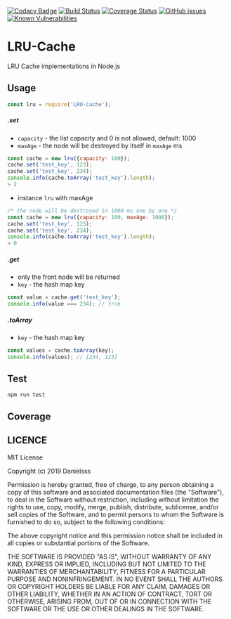 [![Codacy Badge](https://api.codacy.com/project/badge/Grade/a9f7ebfd3f1740e2b2474ffc6b715b32)](https://app.codacy.com/app/danielsss/LRU-Cache?utm_source=github.com&utm_medium=referral&utm_content=danielsss/LRU-Cache&utm_campaign=Badge_Grade_Dashboard)
[![Build Status](https://travis-ci.com/danielsss/LRU-Cache.svg?branch=master)](https://travis-ci.com/danielsss/LRU-Cache)
[![Coverage Status](https://coveralls.io/repos/github/danielsss/LRU-Cache/badge.svg?branch=master)](https://coveralls.io/github/danielsss/LRU-Cache?branch=master)
[![GitHub issues](https://img.shields.io/github/issues/danielsss/LRU-Cache.svg)](https://github.com/danielsss/LRU-Cache/issues)
[![Known Vulnerabilities](https://snyk.io/test/github/danielsss/LRU-Cache/badge.svg?targetFile=package.json)](https://snyk.io/test/github/danielsss/LRU-Cache?targetFile=package.json)

# LRU-Cache
LRU Cache implementations in Node.js

## Usage

```js
const lru = require('LRU-Cache');
```

##### .set

* `capacity` - the list capacity and 0 is not allowed, default: 1000
* `maxAge` - the node will be destroyed by itself in `maxAge` ms

```js
const cache = new lru({capacity: 100});
cache.set('test_key', 123);
cache.set('test_key', 234);
console.info(cache.toArray('test_key').length);
> 2
```

* instance `lru` with maxAge
```js
/* the node will be destroyed in 1000 ms one by one */
const cache = new lru({capacity: 100, maxAge: 1000});
cache.set('test_key', 123);
cache.set('test_key', 234);
console.info(cache.toArray('test_key').length);
> 0
```

##### .get

* only the front node will be returned
* `key` - the hash map key

```js
const value = cache.get('test_key');
console.info(value === 234); // true
```


##### .toArray

* `key` - the hash map key

```js
const values = cache.toArray(key);
console.info(values); // [234, 123]
```

## Test

```shell
npm run test
```

## Coverage


## LICENCE
MIT License

Copyright (c) 2019 Danielsss

Permission is hereby granted, free of charge, to any person obtaining a copy
of this software and associated documentation files (the "Software"), to deal
in the Software without restriction, including without limitation the rights
to use, copy, modify, merge, publish, distribute, sublicense, and/or sell
copies of the Software, and to permit persons to whom the Software is
furnished to do so, subject to the following conditions:

The above copyright notice and this permission notice shall be included in all
copies or substantial portions of the Software.

THE SOFTWARE IS PROVIDED "AS IS", WITHOUT WARRANTY OF ANY KIND, EXPRESS OR
IMPLIED, INCLUDING BUT NOT LIMITED TO THE WARRANTIES OF MERCHANTABILITY,
FITNESS FOR A PARTICULAR PURPOSE AND NONINFRINGEMENT. IN NO EVENT SHALL THE
AUTHORS OR COPYRIGHT HOLDERS BE LIABLE FOR ANY CLAIM, DAMAGES OR OTHER
LIABILITY, WHETHER IN AN ACTION OF CONTRACT, TORT OR OTHERWISE, ARISING FROM,
OUT OF OR IN CONNECTION WITH THE SOFTWARE OR THE USE OR OTHER DEALINGS IN THE
SOFTWARE.

